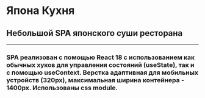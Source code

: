 # Япона Кухня

## Небольшой SPA японского суши ресторана

---

### SPA реализован с помощью React 18 с использованием как обычных хуков для управления состояний (useState), так и с помощью useContext. Верстка адаптивная для мобильных устройств (320px), максимальная ширина контейнера - 1400px. Использованы css module.
